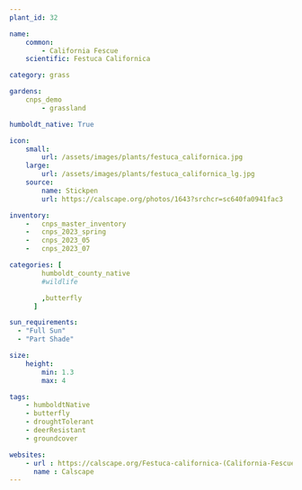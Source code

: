 ```yaml
---
plant_id: 32

name: 
    common:  
        - California Fescue
    scientific: Festuca Californica

category: grass

gardens:
    cnps_demo
        - grassland

humboldt_native: True

icon: 
    small: 
        url: /assets/images/plants/festuca_californica.jpg 
    large: 
        url: /assets/images/plants/festuca_californica_lg.jpg 
    source: 
        name: Stickpen 
        url: https://calscape.org/photos/1643?srchcr=sc640fa0941fac3 

inventory: 
    -   cnps_master_inventory
    -   cnps_2023_spring
    -   cnps_2023_05 
    -   cnps_2023_07 

categories: [
        humboldt_county_native
        #wildlife

        ,butterfly
      ]

sun_requirements:
  - "Full Sun"
  - "Part Shade"

size:
    height: 
        min: 1.3
        max: 4

tags:
    - humboldtNative
    - butterfly
    - droughtTolerant
    - deerResistant
    - groundcover

websites: 
    - url : https://calscape.org/Festuca-californica-(California-Fescue)
      name : Calscape
---
```


